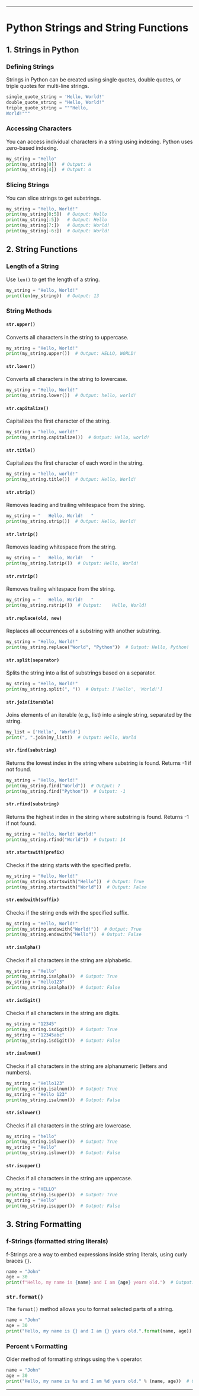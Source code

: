 
---

# Python Strings and String Functions

## 1. Strings in Python

### Defining Strings

Strings in Python can be created using single quotes, double quotes, or triple quotes for multi-line strings.

```python
single_quote_string = 'Hello, World!'
double_quote_string = "Hello, World!"
triple_quote_string = """Hello,
World!"""
```

### Accessing Characters

You can access individual characters in a string using indexing. Python uses zero-based indexing.

```python
my_string = "Hello"
print(my_string[0])  # Output: H
print(my_string[4])  # Output: o
```

### Slicing Strings

You can slice strings to get substrings.

```python
my_string = "Hello, World!"
print(my_string[0:5])  # Output: Hello
print(my_string[:5])   # Output: Hello
print(my_string[7:])   # Output: World!
print(my_string[-6:])  # Output: World!
```

## 2. String Functions

### Length of a String

Use `len()` to get the length of a string.

```python
my_string = "Hello, World!"
print(len(my_string))  # Output: 13
```

### String Methods

#### `str.upper()`

Converts all characters in the string to uppercase.

```python
my_string = "Hello, World!"
print(my_string.upper())  # Output: HELLO, WORLD!
```

#### `str.lower()`

Converts all characters in the string to lowercase.

```python
my_string = "Hello, World!"
print(my_string.lower())  # Output: hello, world!
```

#### `str.capitalize()`

Capitalizes the first character of the string.

```python
my_string = "hello, world!"
print(my_string.capitalize())  # Output: Hello, world!
```

#### `str.title()`

Capitalizes the first character of each word in the string.

```python
my_string = "hello, world!"
print(my_string.title())  # Output: Hello, World!
```

#### `str.strip()`

Removes leading and trailing whitespace from the string.

```python
my_string = "   Hello, World!   "
print(my_string.strip())  # Output: Hello, World!
```

#### `str.lstrip()`

Removes leading whitespace from the string.

```python
my_string = "   Hello, World!   "
print(my_string.lstrip())  # Output: Hello, World!   
```

#### `str.rstrip()`

Removes trailing whitespace from the string.

```python
my_string = "   Hello, World!   "
print(my_string.rstrip())  # Output:    Hello, World!
```

#### `str.replace(old, new)`

Replaces all occurrences of a substring with another substring.

```python
my_string = "Hello, World!"
print(my_string.replace("World", "Python"))  # Output: Hello, Python!
```

#### `str.split(separator)`

Splits the string into a list of substrings based on a separator.

```python
my_string = "Hello, World!"
print(my_string.split(", "))  # Output: ['Hello', 'World!']
```

#### `str.join(iterable)`

Joins elements of an iterable (e.g., list) into a single string, separated by the string.

```python
my_list = ['Hello', 'World']
print(", ".join(my_list))  # Output: Hello, World
```

#### `str.find(substring)`

Returns the lowest index in the string where substring is found. Returns -1 if not found.

```python
my_string = "Hello, World!"
print(my_string.find("World"))  # Output: 7
print(my_string.find("Python"))  # Output: -1
```

#### `str.rfind(substring)`

Returns the highest index in the string where substring is found. Returns -1 if not found.

```python
my_string = "Hello, World! World!"
print(my_string.rfind("World"))  # Output: 14
```

#### `str.startswith(prefix)`

Checks if the string starts with the specified prefix.

```python
my_string = "Hello, World!"
print(my_string.startswith("Hello"))  # Output: True
print(my_string.startswith("World"))  # Output: False
```

#### `str.endswith(suffix)`

Checks if the string ends with the specified suffix.

```python
my_string = "Hello, World!"
print(my_string.endswith("World!"))  # Output: True
print(my_string.endswith("Hello"))  # Output: False
```

#### `str.isalpha()`

Checks if all characters in the string are alphabetic.

```python
my_string = "Hello"
print(my_string.isalpha())  # Output: True
my_string = "Hello123"
print(my_string.isalpha())  # Output: False
```

#### `str.isdigit()`

Checks if all characters in the string are digits.

```python
my_string = "12345"
print(my_string.isdigit())  # Output: True
my_string = "12345abc"
print(my_string.isdigit())  # Output: False
```

#### `str.isalnum()`

Checks if all characters in the string are alphanumeric (letters and numbers).

```python
my_string = "Hello123"
print(my_string.isalnum())  # Output: True
my_string = "Hello 123"
print(my_string.isalnum())  # Output: False
```

#### `str.islower()`

Checks if all characters in the string are lowercase.

```python
my_string = "hello"
print(my_string.islower())  # Output: True
my_string = "Hello"
print(my_string.islower())  # Output: False
```

#### `str.isupper()`

Checks if all characters in the string are uppercase.

```python
my_string = "HELLO"
print(my_string.isupper())  # Output: True
my_string = "Hello"
print(my_string.isupper())  # Output: False
```

## 3. String Formatting

### f-Strings (formatted string literals)

f-Strings are a way to embed expressions inside string literals, using curly braces `{}`.

```python
name = "John"
age = 30
print(f"Hello, my name is {name} and I am {age} years old.")  # Output: Hello, my name is John and I am 30 years old.
```

### `str.format()`

The `format()` method allows you to format selected parts of a string.

```python
name = "John"
age = 30
print("Hello, my name is {} and I am {} years old.".format(name, age))  # Output: Hello, my name is John and I am 30 years old.
```

### Percent `%` Formatting

Older method of formatting strings using the `%` operator.

```python
name = "John"
age = 30
print("Hello, my name is %s and I am %d years old." % (name, age))  # Output: Hello, my name is John and I am 30 years old.
```

---
